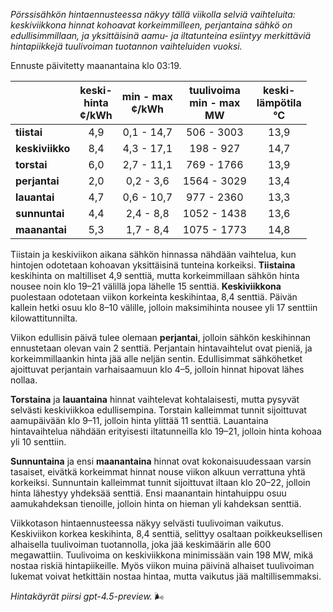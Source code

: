 *Pörssisähkön hintaennusteessa näkyy tällä viikolla selviä vaihteluita: keskiviikkona hinnat kohoavat korkeimmilleen, perjantaina sähkö on edullisimmillaan, ja yksittäisinä aamu- ja iltatunteina esiintyy merkittäviä hintapiikkejä tuulivoiman tuotannon vaihteluiden vuoksi.*

Ennuste päivitetty maanantaina klo 03:19.

|            | keski-<br>hinta<br>¢/kWh | min - max<br>¢/kWh | tuulivoima<br>min - max<br>MW | keski-<br>lämpötila<br>°C |
|:-------------|:----------------:|:----------------:|:-------------:|:-------------:|
| **tiistai**       | 4,9              | 0,1 - 14,7        | 506 - 3003       | 13,9          |
| **keskiviikko**   | 8,4              | 4,3 - 17,1        | 198 - 927        | 14,7          |
| **torstai**       | 6,0              | 2,7 - 11,1        | 769 - 1766       | 13,9          |
| **perjantai**     | 2,0              | 0,2 - 3,6         | 1564 - 3029      | 13,4          |
| **lauantai**      | 4,7              | 0,6 - 10,7        | 977 - 2360       | 13,3          |
| **sunnuntai**     | 4,4              | 2,4 - 8,8         | 1052 - 1438      | 13,6          |
| **maanantai**     | 5,3              | 1,7 - 8,4         | 1075 - 1773      | 14,8          |

Tiistain ja keskiviikon aikana sähkön hinnassa nähdään vaihtelua, kun hintojen odotetaan kohoavan yksittäisinä tunteina korkeiksi. **Tiistaina** keskihinta on maltilliset 4,9 senttiä, mutta korkeimmillaan sähkön hinta nousee noin klo 19–21 välillä jopa lähelle 15 senttiä. **Keskiviikkona** puolestaan odotetaan viikon korkeinta keskihintaa, 8,4 senttiä. Päivän kallein hetki osuu klo 8–10 välille, jolloin maksimihinta nousee yli 17 senttiin kilowattitunnilta.

Viikon edullisin päivä tulee olemaan **perjantai**, jolloin sähkön keskihinnan ennustetaan olevan vain 2 senttiä. Perjantain hintavaihtelut ovat pieniä, ja korkeimmillaankin hinta jää alle neljän sentin. Edullisimmat sähköhetket ajoittuvat perjantain varhaisaamuun klo 4–5, jolloin hinnat hipovat lähes nollaa.

**Torstaina** ja **lauantaina** hinnat vaihtelevat kohtalaisesti, mutta pysyvät selvästi keskiviikkoa edullisempina. Torstain kalleimmat tunnit sijoittuvat aamupäivään klo 9–11, jolloin hinta ylittää 11 senttiä. Lauantaina hintavaihtelua nähdään erityisesti iltatunneilla klo 19–21, jolloin hinta kohoaa yli 10 senttiin.

**Sunnuntaina** ja ensi **maanantaina** hinnat ovat kokonaisuudessaan varsin tasaiset, eivätkä korkeimmat hinnat nouse viikon alkuun verrattuna yhtä korkeiksi. Sunnuntain kalleimmat tunnit sijoittuvat iltaan klo 20–22, jolloin hinta lähestyy yhdeksää senttiä. Ensi maanantain hintahuippu osuu aamukahdeksan tienoille, jolloin hinta on hieman yli kahdeksan senttiä.

Viikkotason hintaennusteessa näkyy selvästi tuulivoiman vaikutus. Keskiviikon korkea keskihinta, 8,4 senttiä, selittyy osaltaan poikkeuksellisen alhaisella tuulivoiman tuotannolla, joka jää keskimäärin alle 600 megawattiin. Tuulivoima on keskiviikkona minimissään vain 198 MW, mikä nostaa riskiä hintapiikeille. Myös viikon muina päivinä alhaiset tuulivoiman lukemat voivat hetkittäin nostaa hintaa, mutta vaikutus jää maltillisemmaksi.

*Hintakäyrät piirsi gpt-4.5-preview.* 🌬️
